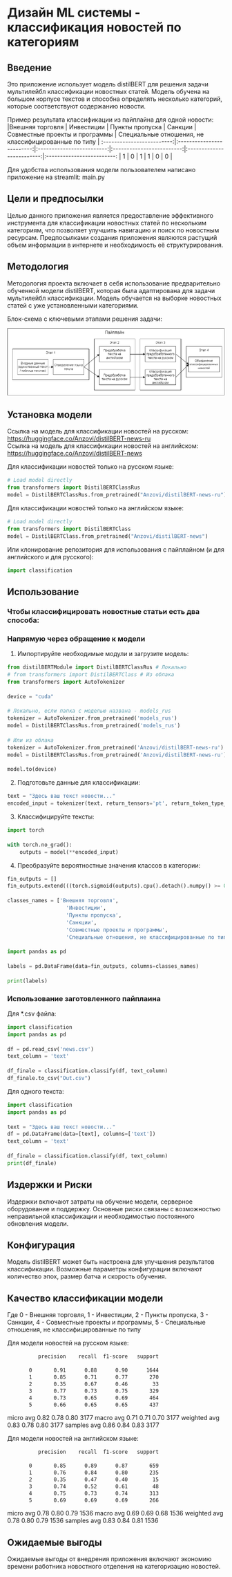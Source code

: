 # Дизайн ML системы - классификация новостей по категориям

## Введение

Это приложение использует модель distilBERT для решения задачи мультилейбл классификации новостных статей. Модель обучена на большом корпусе текстов и способна определять несколько категорий, которые соответствуют содержанию новости.  

Пример результата классификации из пайплайна для одной новости:  
|Внешняя торговля | Инвестиции | Пункты пропуска | Санкции | Совместные проекты и программы | Специальные отношения, не классифицированные по типу |
:-------------------------:|:-------------------------:|:-------------------------:|:-------------------------:|:-------------------------:|:-------------------------:
| 1 | 0 | 1 | 1 | 0 | 0 |  

Для удобства использования модели пользователем написано приложение на streamlit: main.py

## Цели и предпосылки  

Целью данного приложения является предоставление эффективного инструмента для классификации новостных статей по нескольким категориям, что позволяет улучшить навигацию и поиск по новостным ресурсам. Предпосылками создания приложения являются растущий объем информации в интернете и необходимость её структурирования.  

## Методология

Методология проекта включает в себя использование предварительно обученной модели distilBERT, которая была адаптирована для задачи мультилейбл классификации. Модель обучается на выборке новостных статей с уже установленными категориями.  

Блок-схема с ключевыми этапами решения задачи:  
<p align="center">
  <img src="https://github.com/Anzovi/NewsClassificationApp/blob/main/schema.png"/>
</p>


## Установка модели

Ссылка на модель для классификации новостей на русском: https://huggingface.co/Anzovi/distilBERT-news-ru  
Ссылка на модель для классификации новостей на английском: https://huggingface.co/Anzovi/distilBERT-news  

Для классификации новостей только на русском языке:

```python
# Load model directly
from transformers import DistilBERTClassRus
model = DistilBERTClassRus.from_pretrained("Anzovi/distilBERT-news-ru")
```

Для классификации новостей только на английском языке:

```python
# Load model directly
from transformers import DistilBERTClass
model = DistilBERTClass.from_pretrained("Anzovi/distilBERT-news")
```

Или клонирование репозитория для использования с пайплайном (и для английского и для русского):

```python
import classification
```

## Использование

### Чтобы классифицировать новостные статьи есть два способа:  

### Напрямую через обращение к модели  

1. Импортируйте необходимые модули и загрузите модель:

```python
from distilBERTModule import DistilBERTClassRus # Локально
# from transformers import DistilBERTClass # Из облака
from transformers import AutoTokenizer

device = "cuda"

# Локально, если папка с моделью названа - models_rus
tokenizer = AutoTokenizer.from_pretrained('models_rus')
model = DistilBERTClassRus.from_pretrained('models_rus')

# Или из облака
tokenizer = AutoTokenizer.from_pretrained('Anzovi/distilBERT-news-ru')
model = DistilBERTClassRus.from_pretrained('Anzovi/distilBERT-news-ru')

model.to(device)
```

2. Подготовьте данные для классификации:

```python
text = "Здесь ваш текст новости..."
encoded_input = tokenizer(text, return_tensors='pt', return_token_type_ids=True).to(device)
```

3. Классифицируйте тексты:

```python
import torch

with torch.no_grad():
    outputs = model(**encoded_input)
```

4. Преобразуйте вероятностные значения классов в категории:

```python
fin_outputs = []
fin_outputs.extend(((torch.sigmoid(outputs).cpu().detach().numpy() >= 0.5).astype(int)).tolist())

classes_names = ['Внешняя торговля',
                   'Инвестиции',
                   'Пункты пропуска',
                   'Санкции',
                   'Совместные проекты и программы',
                   'Специальные отношения, не классифицированные по типу']

import pandas as pd

labels = pd.DataFrame(data=fin_outputs, columns=classes_names)

print(labels)
```

### Использование заготовленного пайплаина
Для *.csv файла:
```python
import classification
import pandas as pd

df = pd.read_csv('news.csv')
text_column = 'text'

df_finale = classification.classify(df, text_column)
df_finale.to_csv("Out.csv")
```

Для одного текста:
```python
import classification
import pandas as pd

text = "Здесь ваш текст новости..."
df = pd.DataFrame(data=[text], columns=['text'])
text_column = 'text'

df_finale = classification.classify(df, text_column)
print(df_finale)
```

## Издержки и Риски

Издержки включают затраты на обучение модели, серверное оборудование и поддержку. Основные риски связаны с возможностью неправильной классификации и необходимостью постоянного обновления модели.


## Конфигурация

Модель distilBERT может быть настроена для улучшения результатов классификации. Возможные параметры конфигурации включают количество эпох, размер батча и скорость обучения.

## Качество классификации модели
Где 0 - Внешняя торговля, 1 - Инвестиции, 2 - Пункты пропуска, 3 - Санкции, 4 - Совместные проекты и программы, 5 - Специальные отношения, не классифицированные по типу  

Для модели новостей на русском языке:  

              precision    recall  f1-score   support

           0       0.91      0.88      0.90      1644
           1       0.85      0.71      0.77       270
           2       0.35      0.67      0.46        33
           3       0.77      0.73      0.75       329
           4       0.73      0.65      0.69       464
           5       0.66      0.65      0.65       437

   micro avg       0.82      0.78      0.80      3177
   macro avg       0.71      0.71      0.70      3177
weighted avg       0.83      0.78      0.80      3177
 samples avg       0.86      0.84      0.83      3177


Для модели новостей на английском языке:  

              precision    recall  f1-score   support

           0       0.85      0.89      0.87       659
           1       0.76      0.84      0.80       235
           2       0.35      0.47      0.40        15
           3       0.74      0.52      0.61        48
           4       0.75      0.73      0.74       313
           5       0.69      0.69      0.69       266

   micro avg       0.78      0.80      0.79      1536
   macro avg       0.69      0.69      0.68      1536
weighted avg       0.78      0.80      0.79      1536
 samples avg       0.83      0.84      0.81      1536
 

## Ожидаемые выгоды

Ожидаемые выгоды от внедрения приложения включают экономию времени работника новостного отделения на категоризацию новостей.


